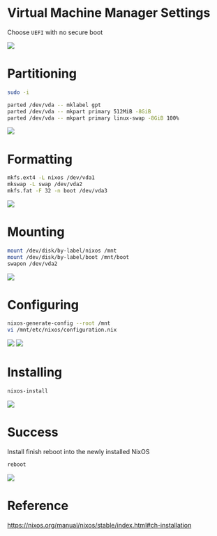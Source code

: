 # Virtual Machine Manager Settings
Choose `UEFI` with no secure boot

![](virtual-machine-manager-settings.png "")

# Partitioning
```sh
sudo -i
```

```sh
parted /dev/vda -- mklabel gpt
parted /dev/vda -- mkpart primary 512MiB -8GiB
parted /dev/vda -- mkpart primary linux-swap -8GiB 100%
```

![](nixos-parted.png "")

# Formatting
```sh
mkfs.ext4 -L nixos /dev/vda1
mkswap -L swap /dev/vda2
mkfs.fat -F 32 -n boot /dev/vda3
```

![](nixos-formatting.png "")

# Mounting
```sh
mount /dev/disk/by-label/nixos /mnt
mount /dev/disk/by-label/boot /mnt/boot
swapon /dev/vda2
```

![](nixos-installing.png "")

# Configuring
```sh
nixos-generate-config --root /mnt
vi /mnt/etc/nixos/configuration.nix
```

![](nixos-config.png "")
![](nixos-config-2.png "")

# Installing
```sh
nixos-install
```

![](nixos-install.png "")

# Success
Install finish reboot into the newly installed NixOS
```sh
reboot
```

![](nixos-install-finish.png "")

# Reference
https://nixos.org/manual/nixos/stable/index.html#ch-installation
